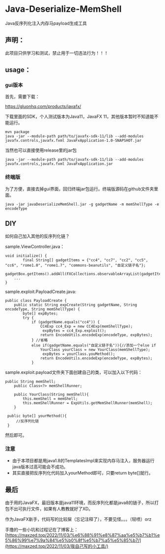 # Java-Deserialize-MemShell

Java反序列化注入内存马payload生成工具

## 声明：

此项目只供学习和测试，禁止用于一切违法行为！！！

## usage：

### gui版本

首先，需要下载：

https://gluonhq.com/products/javafx/

下载里面的SDK，个人测试版本为Java11，JavaFX 11，其他版本暂时不知道能不能运行。

```
mvn package
java -jar --module-path path/to/javafx-sdk-11/lib --add-modules javafx.controls,javafx.fxml JavaFxApplication-1.0-SNAPSHOT.jar
```

当然也可以直接使用release里的jar包

```
java -jar --module-path path/to/javafx-sdk-11/lib --add-modules javafx.controls,javafx.fxml JavaFxApplication.jar
```

### 终端版

为了方便，直接去掉gui界面，回归终端jar包运行。终端版源码在github文件夹里面。

```
java -jar javaDeserializeMemShell.jar -g gadgetName -m memShellType -e encodeType
```

## DIY

如何自己加入其他的反序列化链？

sample.ViewController.java：

```
void initialize() {
        final String[] gadgetItems = {"cc4", "cc7", "cc2", "cc5", "cc6", "rome1.0", "rome1.7", "commons-beanutils", "自定义链子名"};
        gadgetBox.getItems().addAll(FXCollections.observableArrayList(gadgetItems));
    ...
}
```

sample.exploit.PayloadCreate.java:

```
public class PayloadCreate {
    public static String expCreate(String gadgetName, String encodeType, String memShellType) {
        byte[] expBytes;
        try {
            if (gadgetName.equals("cc4")) {
                CC4Exp cc4_Exp = new CC4Exp(memShellType);
                 expBytes = cc4_Exp.exploit();
                return EncodeUtils.encodeExp(encodeType, expBytes);
            } //省略
            else if(gadgetName.equals("自定义链子名")){//添加一个else if
                YourClass yourClass = new YourClass(memShellType);
                 expBytes = yourClass.youMethod();
                return EncodeUtils.encodeExp(encodeType, expBytes);
            }
```

sample.exploit.payload文件夹下面创建自己的类，可以加入以下代码：

```
public String memShell;
    public Class<?> memShellRunner;

    public YourClass(String memShell){
        this.memShell = memShell;
        this.memShellRunner = ExpUtils.getMemShellRunner(memShell);
    }

 public byte[] yourMethod(){
     //反序列化链
 }
```

然后即可。

### 注意

- 由于本项目都是用java1.8的TemplatesImpl来实现内存马注入，服务器运行java版本过高可能会不成功。
- 其实直接把反序列化代码加入yourMethod即可，只要return byte[]就行。

## 最后

由于用的JavaFX，最旧版本是java11环境，而反序列化都是java8的链子，所以打包不出可执行文件，如果有人教教就好了XD。

作为JavaFX新手，代码写的比较屎（忘记注释了），不要见怪。。。（轻喷）orz

手撸的一些小坑和过程记在了博客上：[https://maxzed.top/2022/11/03/%e6%88%91%e8%87%aa%e5%b7%b1%e5%86%99%e7%9a%84%e5%b0%8f%e5%b7%a5%e5%85%b7/](https://maxzed.top/2022/11/03/我自己写的小工具/)
